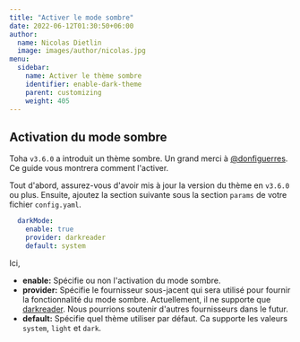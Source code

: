 ```yaml
---
title: "Activer le mode sombre"
date: 2022-06-12T01:30:50+06:00
author:
  name: Nicolas Dietlin
  image: images/author/nicolas.jpg
menu:
  sidebar:
    name: Activer le thème sombre
    identifier: enable-dark-theme
    parent: customizing
    weight: 405
---
```


## Activation du mode sombre

Toha `v3.6.0` a introduit un thème sombre. Un grand merci à [@donfiguerres](https://github.com/donfiguerres). Ce guide vous montrera comment l'activer.

Tout d'abord, assurez-vous d'avoir mis à jour la version du thème en `v3.6.0` ou plus. Ensuite, ajoutez la section suivante sous la section `params` de votre fichier `config.yaml`.

```yaml
  darkMode:
    enable: true
    provider: darkreader
    default: system
```

Ici,

- **enable:** Spécifie ou non l'activation du mode sombre.
- **provider:** Spécifie le fournisseur sous-jacent qui sera utilisé pour fournir la fonctionnalité du mode sombre. Actuellement, il ne supporte que [darkreader](https://darkreader.org/). Nous pourrions soutenir d'autres fournisseurs dans le futur.
- **default:** Spécifie quel thème utiliser par défaut. Ca supporte les valeurs `system`, `light` et `dark`.
